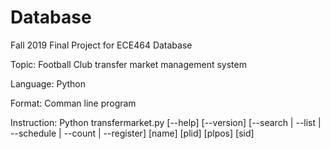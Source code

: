 # Database

Fall 2019 Final Project for ECE464 Database

Topic: Football Club transfer market management system

Language: Python

Format: Comman line program

Instruction: Python transfermarket.py [--help] [--version] [--search | --list | --schedule | --count | --register] [name] [plid] [plpos] [sid]

